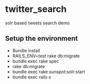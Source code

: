 twitter_search
==============

solr based tweets search demo

## Setup the environment
* Bundle install
* RAILS_ENV=test rake db:migrate
* bundle exec rake spec
* rake db:migrate
* bundle exec rake sunspot:solr:start
* bundle exec rails s

